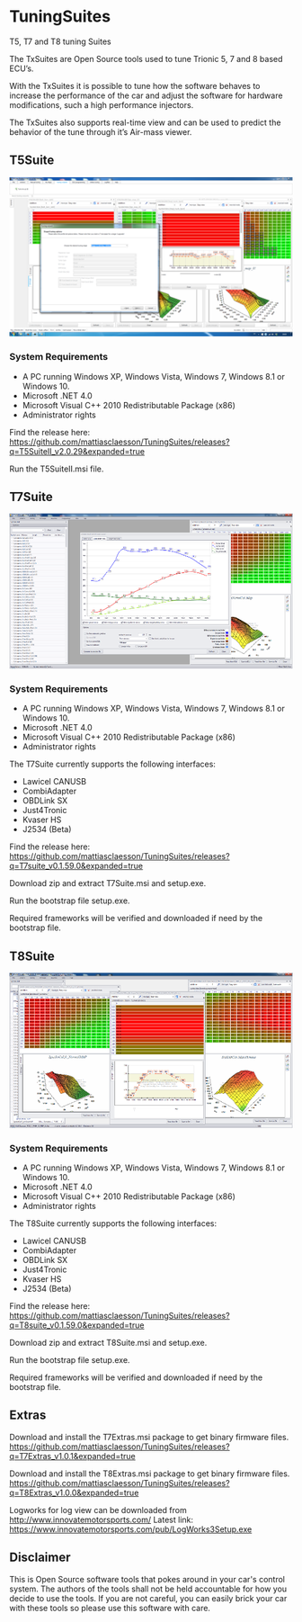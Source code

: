 # TuningSuites
T5, T7 and T8 tuning Suites

The TxSuites are Open Source tools used to tune Trionic 5, 7 and 8 based ECU’s.

With the TxSuites it is possible to tune how the software behaves to increase the performance of the car and adjust the software for hardware modifications, such a high performance injectors.

The TxSuites also supports real-time view and can be used to predict the behavior of the tune through it’s Air-mass viewer.

## T5Suite
![alt text](https://github.com/mattiasclaesson/TuningSuites/blob/master/t5suite2_img.png "T5suite image")

### System Requirements
* A PC running Windows XP, Windows Vista, Windows 7, Windows 8.1 or Windows 10.
* Microsoft .NET 4.0
* Microsoft Visual C++ 2010 Redistributable Package (x86)
* Administrator rights


Find the release here: 
https://github.com/mattiasclaesson/TuningSuites/releases?q=T5SuiteII_v2.0.29&expanded=true

Run the T5SuiteII.msi file.

## T7Suite
![alt text](https://github.com/mattiasclaesson/TuningSuites/blob/master/t7suite_img.png "T7suite image")


### System Requirements
* A PC running Windows XP, Windows Vista, Windows 7, Windows 8.1 or Windows 10.
* Microsoft .NET 4.0
* Microsoft Visual C++ 2010 Redistributable Package (x86)
* Administrator rights

The T7Suite currently supports the following interfaces:
* Lawicel CANUSB
* CombiAdapter
* OBDLink SX
* Just4Tronic
* Kvaser HS
* J2534 (Beta)

Find the release here: 
https://github.com/mattiasclaesson/TuningSuites/releases?q=T7suite_v0.1.59.0&expanded=true

Download zip and extract T7Suite.msi and setup.exe. 

Run the bootstrap file setup.exe.

Required frameworks will be verified and downloaded if need by the bootstrap file.

## T8Suite
![alt text](https://github.com/mattiasclaesson/TuningSuites/blob/master/t8suite_img_2.png "T8suite image")

### System Requirements
* A PC running Windows XP, Windows Vista, Windows 7, Windows 8.1 or Windows 10.
* Microsoft .NET 4.0
* Microsoft Visual C++ 2010 Redistributable Package (x86)
* Administrator rights

The T8Suite currently supports the following interfaces:
* Lawicel CANUSB
* CombiAdapter
* OBDLink SX
* Just4Tronic
* Kvaser HS
* J2534 (Beta)

Find the release here: 
https://github.com/mattiasclaesson/TuningSuites/releases?q=T8suite_v0.1.59.0&expanded=true


Download zip and extract T8Suite.msi and setup.exe. 

Run the bootstrap file setup.exe.

Required frameworks will be verified and downloaded if need by the bootstrap file.

## Extras 
Download and install the T7Extras.msi package to get binary firmware files. https://github.com/mattiasclaesson/TuningSuites/releases?q=T7Extras_v1.0.1&expanded=true

Download and install the T8Extras.msi package to get binary firmware files. https://github.com/mattiasclaesson/TuningSuites/releases?q=T8Extras_v1.0.0&expanded=true

Logworks for log view can be downloaded from http://www.innovatemotorsports.com/
Latest link: https://www.innovatemotorsports.com/pub/LogWorks3Setup.exe

## Disclaimer
This is Open Source software tools that pokes around in your car's control system. The authors of the tools shall not be held accountable for how you decide to use the tools. If you are not careful, you can easily brick your car with these tools so please use this software with care.

